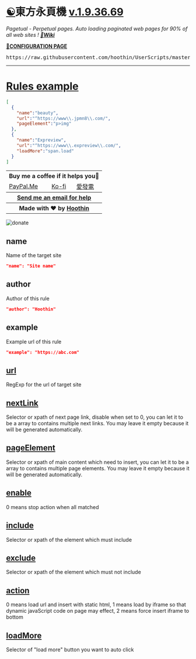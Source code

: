 [☯️](https://greasyfork.org/scripts/438684 "Install from greasyfork")東方永頁機 [v.1.9.36.69](https://greasyfork.org/scripts/438684-pagetual/code/Pagetual.user.js "Latest version")
==
*Pagetual - Perpetual pages. Auto loading paginated web pages for 90% of all web sites ! [**📖Wiki**](https://pagetual.hoothin.com/en/ "Wiki site for pagetual")*

<a name="otherconfig" title="For restricted environment" href="https://pagetual.hoothin.com/en/rule.html"><strong>🔧CONFIGURATION PAGE</strong></a>

<p name="click2import"></p>
<pre name="pagetual">
https://raw.githubusercontent.com/hoothin/UserScripts/master/Pagetual/pagetualRules.json
</pre>

---

[Rules example](https://pagetual.hoothin.com/en/rule.html)
==
``` json
[
  {
    "name":"beauty",
    "url":"^https://www\\.jpmn8\\.com/",
    "pageElement":"p>img"
  },
  {
    "name":"Expreview",
    "url":"^https://www\\.expreview\\.com/",
    "loadMore":"span.load"
  }
]
```

<table>
    <tr>
        <th colspan="3">Buy me a coffee if it helps you💞</th>
    </tr>
    <tr>
        <td><a href="https://paypal.me/hoothin">PayPal.Me</a></td><td><a href="https://ko-fi.com/hoothin">Ko-fi</a></td><td><a href="https://afdian.net/@hoothin">愛發電</a></td>
    </tr>
    <tr>
        <th colspan="3"><a href="mailto:rixixi@gmail.com">Send me an email for help</a></th>
    </tr>
    <tr>
        <th colspan="3">Made with ♥ by <a href="https://github.com/hoothin">Hoothin</a></th>
    </tr>
</table>

![donate](https://s2.loli.net/2023/02/06/afTMxeASm48z5vE.jpg)

name
--
Name of the target site
```JSON
"name": "Site name"
```

author
--
Author of this rule
```JSON
"author": "Hoothin"
```

example
--
Example url of this rule
```JSON
"example": "https://abc.com"
```

[url](https://pagetual.hoothin.com/en/rules/url.html)
--
RegExp for the url of target site

[nextLink](https://pagetual.hoothin.com/en/rules/nextLink.html)
--
Selector or xpath of next page link, disable when set to 0, you can let it to be a array to contains multiple next links. You may leave it empty because it will be generated automatically.

[pageElement](https://pagetual.hoothin.com/en/rules/pageElement.html)
--
Selector or xpath of main content which need to insert, you can let it to be a array to contains multiple page elements. You may leave it empty because it will be generated automatically.

[enable](https://pagetual.hoothin.com/en/rules/enable.html)
--
0 means stop action when all matched

[include](https://pagetual.hoothin.com/en/rules/include.html)
--
Selector or xpath of the element which must include

[exclude](https://pagetual.hoothin.com/en/rules/exclude.html)
--
Selector or xpath of the element which must not include

[action](https://pagetual.hoothin.com/en/rules/action.html)
--
0 means load url and insert with static html, 1 means load by iframe so that dynamic javaScript code on page may effect, 2 means force insert iframe to bottom

[loadMore](https://pagetual.hoothin.com/en/rules/loadMore.html)
--
Selector of "load more" button you want to auto click
